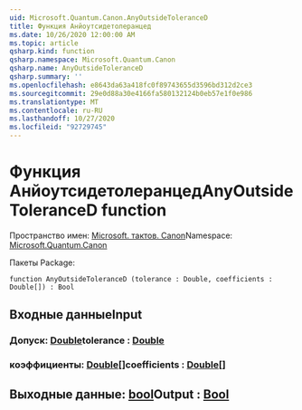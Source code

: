 ```yaml
---
uid: Microsoft.Quantum.Canon.AnyOutsideToleranceD
title: Функция Анйоутсидетолеранцед
ms.date: 10/26/2020 12:00:00 AM
ms.topic: article
qsharp.kind: function
qsharp.namespace: Microsoft.Quantum.Canon
qsharp.name: AnyOutsideToleranceD
qsharp.summary: ''
ms.openlocfilehash: e8643da63a418fc0f89743655d3596bd312d2ce3
ms.sourcegitcommit: 29e0d88a30e4166fa580132124b0eb57e1f0e986
ms.translationtype: MT
ms.contentlocale: ru-RU
ms.lasthandoff: 10/27/2020
ms.locfileid: "92729745"
---
```

# <a name="anyoutsidetoleranced-function"></a><span data-ttu-id="a000c-102">Функция Анйоутсидетолеранцед</span><span class="sxs-lookup"><span data-stu-id="a000c-102">AnyOutsideToleranceD function</span></span>

<span data-ttu-id="a000c-103">Пространство имен: [Microsoft. тактов. Canon](xref:Microsoft.Quantum.Canon)</span><span class="sxs-lookup"><span data-stu-id="a000c-103">Namespace: [Microsoft.Quantum.Canon](xref:Microsoft.Quantum.Canon)</span></span>

<span data-ttu-id="a000c-104">Пакеты [](https://nuget.org/packages/)</span><span class="sxs-lookup"><span data-stu-id="a000c-104">Package: [](https://nuget.org/packages/)</span></span>




```qsharp
function AnyOutsideToleranceD (tolerance : Double, coefficients : Double[]) : Bool
```


## <a name="input"></a><span data-ttu-id="a000c-105">Входные данные</span><span class="sxs-lookup"><span data-stu-id="a000c-105">Input</span></span>

### <a name="tolerance--double"></a><span data-ttu-id="a000c-106">Допуск: [Double](xref:microsoft.quantum.lang-ref.double)</span><span class="sxs-lookup"><span data-stu-id="a000c-106">tolerance : [Double](xref:microsoft.quantum.lang-ref.double)</span></span>




### <a name="coefficients--double"></a><span data-ttu-id="a000c-107">коэффициенты: [Double](xref:microsoft.quantum.lang-ref.double)[]</span><span class="sxs-lookup"><span data-stu-id="a000c-107">coefficients : [Double](xref:microsoft.quantum.lang-ref.double)[]</span></span>





## <a name="output--bool"></a><span data-ttu-id="a000c-108">Выходные данные: [bool](xref:microsoft.quantum.lang-ref.bool)</span><span class="sxs-lookup"><span data-stu-id="a000c-108">Output : [Bool](xref:microsoft.quantum.lang-ref.bool)</span></span>

